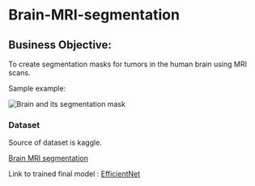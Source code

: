 # Brain-MRI-segmentation

## Business Objective:
To create segmentation masks for tumors in the human brain using MRI scans.



Sample example:

![Brain and its segmentation mask](https://imgur.com/x3XlzNm.png)



### Dataset
Source of dataset is kaggle.

[Brain MRI segmentation](https://www.kaggle.com/mateuszbuda/lgg-mri-segmentation)




Link to trained final model : 
[EfficientNet](https://drive.google.com/drive/folders/10o-7xrqrRWyfmSQaszlO8BPCbryB2VVl?usp=sharing)






